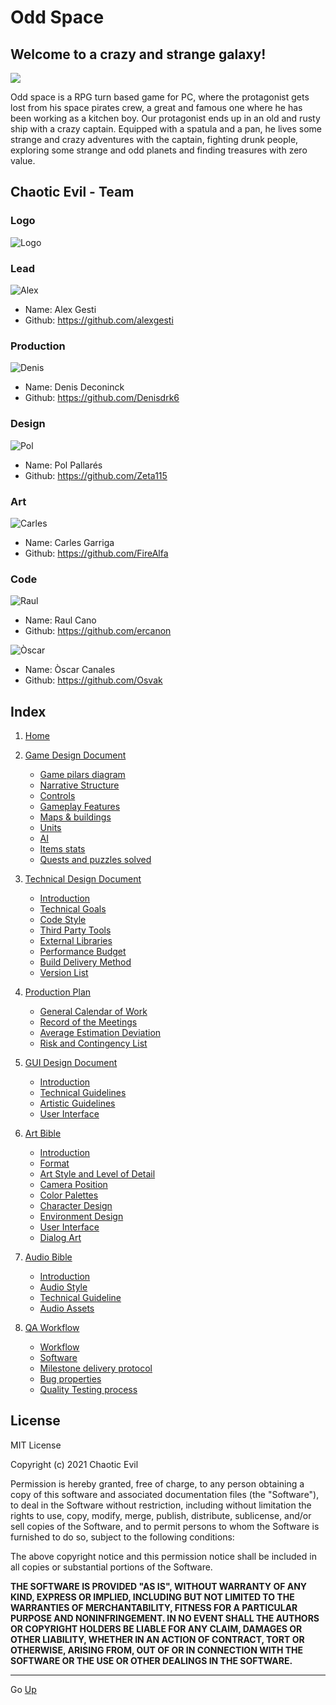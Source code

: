 # Odd Space

## Welcome to a crazy and strange galaxy!
![](https://github.com/alexgesti/PROYECTO-2/blob/main/docs/wikiResources/home/odd_space_logo.png)

Odd space is a RPG turn based game for PC, where the protagonist gets lost from his space pirates crew, a great and famous one where he has been working as a kitchen boy. Our protagonist ends up in an old and rusty ship with a crazy captain. Equipped with a spatula and a pan, he lives some strange and crazy adventures with the captain, fighting drunk people, exploring some strange and odd planets and finding treasures with zero value.

## Chaotic Evil - Team

### Logo

![Logo](https://github.com/alexgesti/PROYECTO-2/blob/main/docs/wikiResources/home/logo_chaoticevil.png)

### Lead

![Alex](https://github.com/alexgesti/PROYECTO-2/blob/main/docs/wikiResources/home/alex_avatar.png)

+ Name: Alex Gesti
+ Github: https://github.com/alexgesti

### Production

![Denis](https://github.com/alexgesti/PROYECTO-2/blob/main/docs/wikiResources/home/denis_avatar.png)

+ Name: Denis Deconinck
+ Github: https://github.com/Denisdrk6

### Design

![Pol](https://github.com/alexgesti/PROYECTO-2/blob/main/docs/wikiResources/home/pol_avatar.png)

+ Name: Pol Pallarés
+ Github: https://github.com/Zeta115

### Art

![Carles](https://github.com/alexgesti/PROYECTO-2/blob/main/docs/wikiResources/home/carles_avatar.png)

+ Name: Carles Garriga
+ Github: https://github.com/FireAlfa

### Code

![Raul](https://github.com/alexgesti/PROYECTO-2/blob/main/docs/wikiResources/home/raul_avatar.png)

+ Name: Raul Cano
+ Github: https://github.com/ercanon

![Òscar](https://github.com/alexgesti/PROYECTO-2/blob/main/docs/wikiResources/home/oscar_avatar.png)

+ Name: Òscar Canales 
+ Github: https://github.com/Osvak

## Index

1. [Home](https://github.com/alexgesti/PROYECTO-2/wiki)


2. [Game Design Document](https://github.com/alexgesti/PROYECTO-2/wiki/Game-Desing-Document)


    - [Game pilars diagram](https://github.com/alexgesti/PROYECTO-2/wiki/Game-Desing-Document#game-pilars-diagram)
    - [Narrative Structure](https://github.com/alexgesti/PROYECTO-2/wiki/Game-Desing-Document#narrative-structure)<br/>
    - [Controls](https://github.com/alexgesti/PROYECTO-2/wiki/Game-Desing-Document#the-games-controls)
    - [Gameplay Features](https://github.com/alexgesti/PROYECTO-2/wiki/Game-Desing-Document#gameplay-features)
    - [Maps & buildings](https://github.com/alexgesti/PROYECTO-2/wiki/Game-Desing-Document#maps--buildings)
    - [Units](https://github.com/alexgesti/PROYECTO-2/wiki/Game-Desing-Document#units)
    - [AI](https://github.com/alexgesti/PROYECTO-2/wiki/Game-Desing-Document#ai)
    - [Items stats](https://github.com/alexgesti/PROYECTO-2/wiki/Game-Desing-Document#items-stats)
    - [Quests and puzzles solved](https://github.com/alexgesti/PROYECTO-2/wiki/Game-Desing-Document#quests-and-puzzles-solved)


3. [Technical Design Document](https://github.com/alexgesti/PROYECTO-2/wiki/Technical-Design-Document)

   - [Introduction](https://github.com/alexgesti/PROYECTO-2/wiki/Technical-Design-Document#introduction)
   - [Technical Goals](https://github.com/alexgesti/PROYECTO-2/wiki/Technical-Design-Document#technical-goals)
   - [Code Style](https://github.com/alexgesti/PROYECTO-2/wiki/Technical-Design-Document#code-style)
   - [Third Party Tools](https://github.com/alexgesti/PROYECTO-2/wiki/Technical-Design-Document#third-party-tools)
   - [External Libraries](https://github.com/alexgesti/PROYECTO-2/wiki/Technical-Design-Document#external-libraries)
   - [Performance Budget](https://github.com/alexgesti/PROYECTO-2/wiki/Technical-Design-Document#performance-budget)
   - [Build Delivery Method](https://github.com/alexgesti/PROYECTO-2/wiki/Technical-Design-Document#build-delivery-method)
   - [Version List](https://github.com/alexgesti/PROYECTO-2/wiki/Technical-Design-Document#version-list)

4. [Production Plan](https://github.com/alexgesti/PROYECTO-2/wiki/Production-Plan)

    - [General Calendar of Work](https://github.com/alexgesti/PROYECTO-2/wiki/Production-Plan#general-calendar-of-work)
    - [Record of the Meetings](https://github.com/alexgesti/PROYECTO-2/wiki/Production-Plan#record-of-the-meetings)
    - [Average Estimation Deviation](https://github.com/alexgesti/PROYECTO-2/wiki/Production-Plan#average-estimation-deviation)
    - [Risk and Contingency List](https://github.com/alexgesti/PROYECTO-2/wiki/Production-Plan#risk-and-contingency-list)

5. [GUI Design Document](https://github.com/alexgesti/PROYECTO-2/wiki/GUI-Design-Document)

    - [Introduction](https://github.com/alexgesti/PROYECTO-2/wiki/GUI-Design-Document#introduction)
    - [Technical Guidelines](https://github.com/alexgesti/PROYECTO-2/wiki/GUI-Design-Document#technical-guidelines)
    - [Artistic Guidelines](https://github.com/alexgesti/PROYECTO-2/wiki/GUI-Design-Document#artistic-guidelines)
    - [User Interface](https://github.com/alexgesti/PROYECTO-2/wiki/GUI-Design-Document#user-interface)

6. [Art Bible](https://github.com/alexgesti/PROYECTO-2/wiki/Art-Bible)

    - [Introduction](https://github.com/alexgesti/PROYECTO-2/wiki/Art-Bible#introduction)
    - [Format](https://github.com/alexgesti/PROYECTO-2/wiki/Art-Bible#format)
    - [Art Style and Level of Detail](https://github.com/alexgesti/PROYECTO-2/wiki/Art-Bible#art-style-and-level-of-detail)
    - [Camera Position](https://github.com/alexgesti/PROYECTO-2/wiki/Art-Bible#camera-position)
    - [Color Palettes](https://github.com/alexgesti/PROYECTO-2/wiki/Art-Bible#color-palettes)
    - [Character Design](https://github.com/alexgesti/PROYECTO-2/wiki/Art-Bible#character-design)
    - [Environment Design](https://github.com/alexgesti/PROYECTO-2/wiki/Art-Bible#environment-design)
    - [User Interface](https://github.com/alexgesti/PROYECTO-2/wiki/Art-Bible#user-interface)
    - [Dialog Art](https://github.com/alexgesti/PROYECTO-2/wiki/Art-Bible#dialog-art)

7. [Audio Bible](https://github.com/alexgesti/PROYECTO-2/wiki/Audio-Bible)
   - [Introduction](https://github.com/alexgesti/PROYECTO-2/wiki/Audio-Bible#introduction)
   - [Audio Style](https://github.com/alexgesti/PROYECTO-2/wiki/Audio-Bible#audio-style)
   - [Technical Guideline](https://github.com/alexgesti/PROYECTO-2/wiki/Audio-Bible#technical-guideline)
   - [Audio Assets](https://github.com/alexgesti/PROYECTO-2/wiki/Audio-Bible#audio-assets)


8. [QA Workflow](https://github.com/alexgesti/PROYECTO-2/wiki/QA-Workflow)

   - [Workflow](https://github.com/alexgesti/PROYECTO-2/wiki/QA-Workflow/#workflows)
   - [Software](https://github.com/alexgesti/PROYECTO-2/wiki/QA-Workflow/#software)
   - [Milestone delivery protocol](https://github.com/alexgesti/PROYECTO-2/wiki/QA-Workflow/#milestone-delivery-protocol)
   - [Bug properties](https://github.com/alexgesti/PROYECTO-2/wiki/QA-Workflow/#bug-properties)
   - [Quality Testing process](https://github.com/alexgesti/PROYECTO-2/wiki/QA-Workflow/#quality-testing-process)




## License

MIT License

Copyright (c) 2021 Chaotic Evil

Permission is hereby granted, free of charge, to any person obtaining a copy of this software and associated documentation files (the "Software"), to deal in the Software without restriction, including without limitation the rights to use, copy, modify, merge, publish, distribute, sublicense, and/or sell copies of the Software, and to permit persons to whom the Software is furnished to do so, subject to the following conditions:

The above copyright notice and this permission notice shall be included in all copies or substantial portions of the Software.

**THE SOFTWARE IS PROVIDED "AS IS", WITHOUT WARRANTY OF ANY KIND, EXPRESS OR IMPLIED, INCLUDING BUT NOT LIMITED TO THE WARRANTIES OF MERCHANTABILITY, FITNESS FOR A PARTICULAR PURPOSE AND NONINFRINGEMENT. IN NO EVENT SHALL THE AUTHORS OR COPYRIGHT HOLDERS BE LIABLE FOR ANY CLAIM, DAMAGES OR OTHER LIABILITY, WHETHER IN AN ACTION OF CONTRACT, TORT OR OTHERWISE, ARISING FROM, OUT OF OR IN CONNECTION WITH THE SOFTWARE OR THE USE OR OTHER DEALINGS IN THE SOFTWARE.**

***
Go [Up](https://github.com/alexgesti/PROYECTO-2/wiki)
